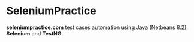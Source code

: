 # SeleniumPractice
**seleniumpractice.com**  test cases automation using Java (Netbeans 8.2), **Selenium** and **TestNG**.
